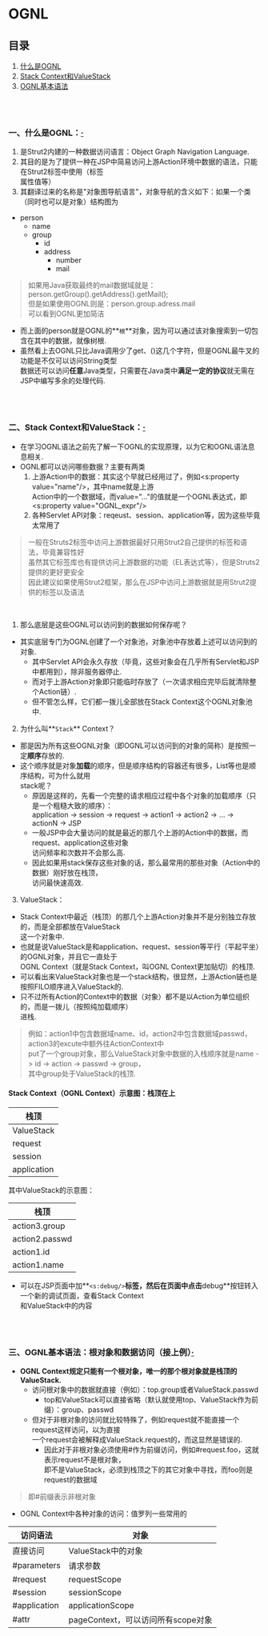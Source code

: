 # OGNL

## 目录
1. [什么是OGNL](#一什么是ognl)
2. [Stack Context和ValueStack](#二stack-context和valuestack)
3. [OGNL基本语法](#三ognl基本语法根对象和数据访问接上例)

<br><br>

### 一、什么是OGNL：[·](#目录)

1. 是Strut2内建的一种数据访问语言：Object Graph Navigation Language.
2. 其目的是为了提供一种在JSP中简易访问上游Action环境中数据的语法，只能在Strut2标签中使用（标签<br>
属性值等）
3. 其翻译过来的名称是"对象图导航语言"，对象导航的含义如下：如果一个类（同时也可以是对象）结构图为
  * person
    * name
    * group
      * id
      * address
        * number
        * mail
        
> 如果用Java获取最终的mail数据域就是：person.getGroup().getAddress().getMail();<br>
> 但是如果使用OGNL则是：person.group.adress.mail<br>
> 可以看到OGNL更加简洁

* 而上面的person就是OGNL的**`根`**对象，因为可以通过该对象搜索到一切包含在其中的数据，就像树根.
* 虽然看上去OGNL只比Java调用少了get、()这几个字符，但是OGNL最牛叉的功能是不仅可以访问String类型<br>
数据还可以访问**任意**Java类型，只需要在Java类中**满足一定的协议**就无需在JSP中编写多余的处理代码.

<br><br>

### 二、Stack Context和ValueStack：[·](#目录)

* 在学习OGNL语法之前先了解一下OGNL的实现原理，以为它和OGNL语法息息相关.
* OGNL都可以访问哪些数据？主要有两类
  1. 上游Action中的数据：其实这个早就已经用过了，例如<s:property value="name"/>，其中name就是上游<br>
  Action中的一个数据域，而value="..."的值就是一个OGNL表达式，即<s:property value="OGNL_expr"/>
  2. 各种Servlet API对象：reqeust、session、application等，因为这些毕竟太常用了
  
> 一般在Struts2标签中访问上游数据最好只用Strut2自己提供的标签和语法，毕竟兼容性好<br>
> 虽然其它标签库也有提供访问上游数据的功能（EL表达式等），但是Struts2提供的更好更安全<br>
> 因此建议如果使用Strut2框架，那么在JSP中访问上游数据就是用Strut2提供的标签以及语法

<br>

1. 那么底层是这些OGNL可以访问到的数据如何保存呢？
  * 其实底层专门为OGNL创建了一个对象池，对象池中存放着上述可以访问到的对象.
    * 其中Servlet API会永久存放（毕竟，这些对象会在几乎所有Servlet和JSP中都用到），除非服务器停止.
    * 而对于上游Action对象即只能临时存放了（一次请求相应完毕后就清除整个Action链）.
    * 但不管怎么样，它们都一拨儿全部放在Stack Context这个OGNL对象池中.
2. 为什么叫**`Stack`** Context？
  * 那是因为所有这些OGNL对象（即OGNL可以访问到的对象的简称）是按照一定**顺序**存放的.
  * 这个顺序就是对象**加载**的顺序，但是顺序结构的容器还有很多，List等也是顺序结构，可为什么就用<br>
  stack呢？
    * 原因是这样的，先看一个完整的请求相应过程中各个对象的加载顺序（只是一个粗糙大致的顺序）：<br>
    application -> session -> request -> action1 -> action2 -> ... -> actionN -> JSP
    * 一般JSP中会大量访问的就是最近的那几个上游的Action中的数据，而request、application这些对象<br>
    访问频率和次数并不会那么高.
    * 因此如果用stack保存这些对象的话，那么最常用的那些对象（Action中的数据）刚好放在栈顶，<br>
    访问最快速高效.
3. ValueStack：
  * Stack Context中最近（栈顶）的那几个上游Action对象并不是分别独立存放的，而是全部都放在ValueStack<br>
  这一个对象中.
  * 也就是说ValueStack是和application、request、session等平行（平起平坐）的OGNL对象，并且它一直处于<br>
  OGNL Context（就是Stack Context，叫OGNL Context更加贴切）的栈顶.
  * 可以看出来ValueStack对象也是一个stack结构，很显然，上游Action链也是按照FILO顺序进入ValueStack的.
  * 只不过所有Action的Context中的数据（对象）都不是以Action为单位组织的，而是一拨儿（按照纯加载顺序）<br>
  进栈.
  
> 例如：action1中包含数据域name、id，action2中包含数据域passwd，action3的excute中额外往ActionContext中<br>
> put了一个group对象，那么ValueStack对象中数据的入栈顺序就是name -> id -> action -> passwd -> group，<br>
> 其中group处于ValueStack的栈顶.

#### Stack Context（OGNL Context）示意图：栈顶在上
| 栈顶 |
| --- |
| ValueStack |
| request |
| session |
| application |

其中ValueStack的示意图：

| 栈顶 |
| --- |
| action3.group |
| action2.passwd |
| action1.id |
| action1.name |

* 可以在JSP页面中加**`<s:debug/>`**标签，然后在页面中点击**debug**按钮转入一个新的调试页面，查看Stack Context<br>
和ValueStack中的内容

<br><br>

### 三、OGNL基本语法：根对象和数据访问（接上例）[·](#目录)

* **OGNL Context规定只能有一个根对象，唯一的那个根对象就是栈顶的ValueStack.**
  * 访问根对象中的数据就直接（例如）：top.group或者ValueStack.passwd
    * top和ValueStack可以直接省略（默认就使用top、ValueStack作为前缀）：group、passwd
  * 但对于非根对象的访问就比较特殊了，例如request就不能直接一个request这样访问，以为直接<br>
  一个request会被解释成ValueStack.request的，而这显然是错误的.
    * 因此对于非根对象必须使用#作为前缀访问，例如#request.foo，这就表示request不是根对象，<br>
    即不是ValueStack，必须到栈顶之下的其它对象中寻找，而foo则是request的数据域
    
> 即#前缀表示非根对象

* OGNL Context中各种对象的访问：值罗列一些常用的

| 访问语法 | 对象 |
| --- | --- |
| 直接访问 | ValueStack中的对象 |
| \#parameters | 请求参数 |
| \#request | requestScope |
| \#session | sessionScope |
| \#application| applicationScope |
| \#attr | pageContext，可以访问所有scope对象 |

<br><br>
